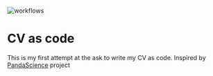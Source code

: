 ![workflows](https://github.com/gpmontt/githublebenslauf/workflows/workflows/badge.svg?branch=master)

# CV as code 

This is my first attempt  at the ask  to write my CV as code.
Inspired by [PandaScience](https://github.com/PandaScience/FortySecondsCV) project
